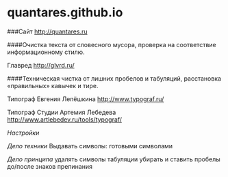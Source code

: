 quantares.github.io
===================

###Сайт http://quantares.ru

####Очистка текста от словесного мусора, проверка на соответствие информационному стилю.

Главред http://glvrd.ru/

####Техническая чистка от лишних пробелов и табуляций, расстановка «правильных» кавычек и тире.

Типограф Евгения Лепёшкина http://www.typograf.ru/

Типограф Студии Артемия Лебедева http://www.artlebedev.ru/tools/typograf/

_Настройки_

*Дело техники*
Выдавать символы: готовыми символами

*Дело принципа*
удалять символы табуляции
убирать и ставить пробелы до/после знаков препинания
